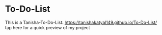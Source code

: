 # To-Do-List
This is a Tanisha-To-Do-List.
 https://tanishakatyal149.github.io/To-Do-List/ tap here for a quick preview of my project
 
